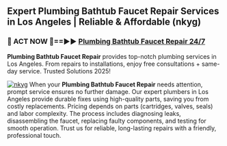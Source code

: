 ## Expert Plumbing Bathtub Faucet Repair Services in Los Angeles | Reliable & Affordable (nkyg)  

<h3>🚿 ACT NOW 🌟==►► <a href="https://tinyurl.com/2ne6vx2x" rel="nofollow">Plumbing Bathtub Faucet Repair 24/7</a></h3>

**Plumbing Bathtub Faucet Repair** provides top-notch plumbing services in Los Angeles. From repairs to installations, enjoy free consultations + same-day service. Trusted Solutions 2025!

[![nkyg](https://i.imgur.com/4PFF4AK.jpeg)](https://tinyurl.com/2ne6vx2x)
When your **Plumbing Bathtub Faucet Repair** needs attention, prompt service ensures no further damage. Our expert plumbers in Los Angeles provide durable fixes using high-quality parts, saving you from costly replacements. Pricing depends on parts (cartridges, valves, seals) and labor complexity. The process includes diagnosing leaks, disassembling the faucet, replacing faulty components, and testing for smooth operation. Trust us for reliable, long-lasting repairs with a friendly, professional touch.